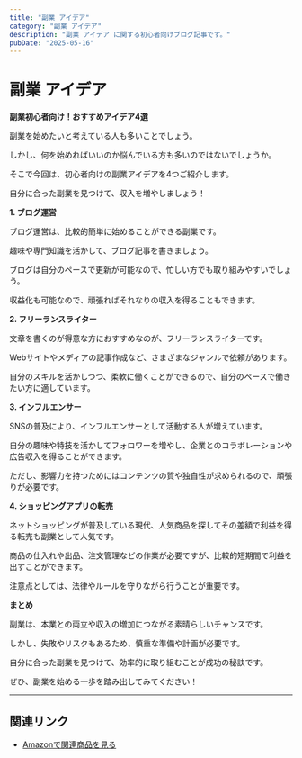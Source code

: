 ```yaml
---
title: "副業 アイデア"
category: "副業 アイデア"
description: "副業 アイデア に関する初心者向けブログ記事です。"
pubDate: "2025-05-16"
---
```


# 副業 アイデア

**副業初心者向け！おすすめアイデア4選**

副業を始めたいと考えている人も多いことでしょう。

しかし、何を始めればいいのか悩んでいる方も多いのではないでしょうか。

そこで今回は、初心者向けの副業アイデアを4つご紹介します。

自分に合った副業を見つけて、収入を増やしましょう！

**1. ブログ運営**

ブログ運営は、比較的簡単に始めることができる副業です。

趣味や専門知識を活かして、ブログ記事を書きましょう。

ブログは自分のペースで更新が可能なので、忙しい方でも取り組みやすいでしょう。

収益化も可能なので、頑張ればそれなりの収入を得ることもできます。



**2. フリーランスライター**

文章を書くのが得意な方におすすめなのが、フリーランスライターです。

Webサイトやメディアの記事作成など、さまざまなジャンルで依頼があります。

自分のスキルを活かしつつ、柔軟に働くことができるので、自分のペースで働きたい方に適しています。



**3. インフルエンサー**

SNSの普及により、インフルエンサーとして活動する人が増えています。

自分の趣味や特技を活かしてフォロワーを増やし、企業とのコラボレーションや広告収入を得ることができます。

ただし、影響力を持つためにはコンテンツの質や独自性が求められるので、頑張りが必要です。



**4. ショッピングアプリの転売**

ネットショッピングが普及している現代、人気商品を探してその差額で利益を得る転売も副業として人気です。

商品の仕入れや出品、注文管理などの作業が必要ですが、比較的短期間で利益を出すことができます。

注意点としては、法律やルールを守りながら行うことが重要です。



**まとめ**

副業は、本業との両立や収入の増加につながる素晴らしいチャンスです。

しかし、失敗やリスクもあるため、慎重な準備や計画が必要です。

自分に合った副業を見つけて、効率的に取り組むことが成功の秘訣です。

ぜひ、副業を始める一歩を踏み出してみてください！

---

## 関連リンク

- [Amazonで関連商品を見る](https://www.amazon.co.jp/s?k=%E5%89%AF%E6%A5%AD+%E3%82%A2%E3%82%A4%E3%83%87%E3%82%A2&tag=autowritehubai-22)
